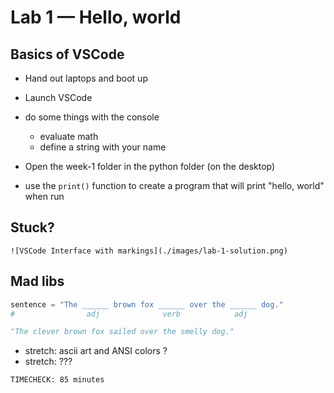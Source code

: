 # Lab 1 — Hello, world

## Basics of VSCode

- Hand out laptops and boot up
- Launch VSCode

- do some things with the console
    - evaluate math
    - define a string with your name

- Open the week-1 folder in the python folder (on the desktop)

- use the `print()` function to create a program that will print "hello, world" when run


## Stuck?

```{collapse} View the solution
![VSCode Interface with markings](./images/lab-1-solution.png)
```


## Mad libs

```python
sentence = "The ______ brown fox ______ over the ______ dog."
#                adj              verb            adj
```

```python
"The clever brown fox sailed over the smelly dog."
```


- stretch: ascii art and ANSI colors ?
- stretch: ???

```{important}
TIMECHECK: 85 minutes
```
